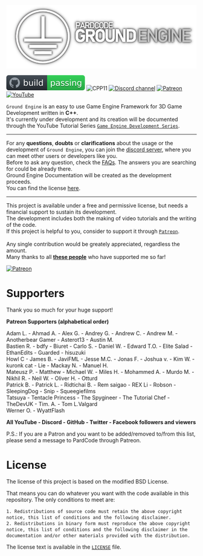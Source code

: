 ![Ground Engine](media/ground_logo.png)

[![Build Status](media/build_badge.svg)](https://www.patreon.com/pardcode)
![CPP11](https://img.shields.io/badge/C++-17-blue)
[![Discord channel](https://img.shields.io/discord/622797245368238082?logo=discord)](https://discord.gg/RymBzwKPyZ)
[![Patreon](https://img.shields.io/badge/Patreon-Donate-orange)](https://www.patreon.com/pardcode)
[![YouTube](https://img.shields.io/badge/YouTube-Subscribe-red)](https://www.youtube.com/channel/UCs1ssVSR49YItKE7DZ3-Jcw)


`Ground Engine` is an easy to use Game Engine Framework for 3D Game Development written in **C++**.<br/>
It's currently under development and its creation will be documented through the YouTube Tutorial Series
[`Game Engine Development Series`](https://www.youtube.com/playlist?list=PLv8DnRaQOs5_doLZDgaBGociSUYGSg6rp).<br/>

---

For any **questions**, **doubts** or **clarifications** about the usage or the development of `Ground Engine`, you can join
the [discord server](https://discord.gg/RymBzwKPyZ), where you can meet other users or developers like you.<br/>
Before to ask any question, check the [FAQs]().
The answers you are searching for could be already there.<br/>
Ground Engine Documentation will be created as the development proceeds.<br/>
You can find the license [here](#license).

---

This project is available under a free and permissive license, but needs a financial support to sustain its development.<br/> 
The development includes both the making of video tutorials and the writing of the code.<br/> 
If this project is helpful to you, consider to support it through [`Patreon`](https://www.patreon.com/pardcode).<br/>  
Any single contribution would be greately appreciated, regardless the amount.<br/>
Many thanks to all [**these people**](#supporters) who have supported me so far!

[![Patreon](https://img.shields.io/badge/Patreon-Donate-orange)](https://www.patreon.com/pardcode)  

# Supporters

Thank you so much for your huge support!

**Patreon Supporters (alphabetical order)**  

Adam L. - Ahmad A. - Alex G. - Andrey G. - Andrew C. - Andrew M. - Anotherbear Gamer - Asterot13 - Austin M.<br/>
Bastien R. - bdfy - Biuret - Carlo S. - Daniel W. - Edward T.O. - Elite Salad - EthanEdits - Guarded - hisuzuki<br/>
Howl C - James B. - JaviFML - Jesse M.C. - Jonas F. - Joshua v. - Kim W. - kuronk cat - Lie - Mackay N. - Manuel H.<br/>
Mateusz P. - Matthew - Michael W. - Miles H. - Mohammed A. - Murdo M. - Nikhil R. - Neil W. - Oliver H. - Otturd<br/>
Patrick B. - Patrick L. - Ridtichai B. - Rem saigao - REX Li - Robson - SleepingDog - Snip - Squeegiefilms<br/>
Tatsuya - Tentacle Princess - The Spygineer - The Tutorial Chef - TheDevUK - Tim. A. - Tom L.Valgard<br/>
Werner O. - WyattFlash<br/>

**All YouTube - Discord - GitHub - Twitter - Facebook followers and viewers**  

P.S.: If you are a Patron and you want to be added/removed to/from this list,
please send a message to PardCode through Patreon.

# License

The license of this project is based on the modified BSD License.

That means you can do whatever you want with the code available in this repository. 
The only conditions to meet are:

    1. Redistributions of source code must retain the above copyright notice, this list of conditions and the following disclaimer.
    2. Redistributions in binary form must reproduce the above copyright notice, this list of conditions and the following disclaimer in the documentation and/or other materials provided with the distribution.

The license text is available in the [`LICENSE`](https://github.com/PardCode/GroundEngine/blob/master/LICENSE) file.
